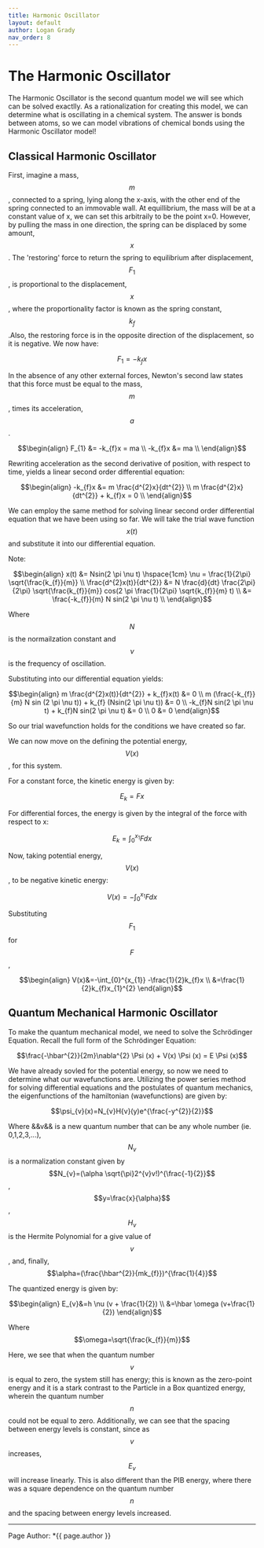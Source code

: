 ```yaml
---
title: Harmonic Oscillator
layout: default
author: Logan Grady
nav_order: 8
---
```


# The Harmonic Oscillator

The Harmonic Oscillator is the second quantum model we will see which can be solved exactlly. As a rationalization for creating this model, we can determine what is oscillating in a chemical system. The answer is bonds between atoms, so we can model vibrations of chemical bonds using the Harmonic Oscillator model!

## Classical Harmonic Oscillator

First, imagine a mass, $$m$$ , connected to a spring, lying along the x-axis, with the other end of the spring connected to an immovable wall. At equillibrium, the mass will be at a constant value of x, we can set this arbitraily to be the point x=0. However, by pulling the mass in one direction, the spring can be displaced by some amount, $$x$$. The 'restoring' force to return the spring to equilibrium after displacement, $$F_1$$ , is proportional to the displacement, $$x$$, where the proportionality factor is known as the spring constant, $$k_f$$.Also, the restoring force is in the opposite direction of the displacement, so it is negative. We now have:

$$F_{1}=-k_{f}x$$

In the absence of any other external forces, Newton's second law states that this force must be equal to the mass, $$m$$, times its acceleration, $$a$$.

$$\begin{align}
F_{1} &= -k_{f}x = ma \\
-k_{f}x &= ma \\
\end{align}$$

Rewriting acceleration as the second derivative of position, with respect to time, yields a linear second order differential equation:

$$\begin{align}
-k_{f}x &= m \frac{d^{2}x}{dt^{2}} \\
m \frac{d^{2}x}{dt^{2}} + k_{f}x = 0 \\
\end{align}$$

We can employ the same method for solving linear second order differential equation that we have been using so far. We will take the trial wave function $$x(t)$$ and substitute it into our differential equation.

Note:

$$\begin{align}
x(t) &= Nsin(2 \pi \nu t) \hspace{1cm} \nu = \frac{1}{2\pi} \sqrt{\frac{k_{f}}{m}} \\
\frac{d^{2}x(t)}{dt^{2}} &= N \frac{d}{dt} \frac{2\pi}{2\pi} \sqrt{\frac{k_{f}}{m}} cos(2 \pi \frac{1}{2\pi} \sqrt{k_{f}}{m} t) \\
&= \frac{-k_{f}}{m} N sin(2 \pi \nu t) \\
\end{align}$$

Where $$N$$ is the normailzation constant and $$\nu$$ is the frequency of oscillation.

Substituting into our differential equation yields:

$$\begin{align}
m \frac{d^{2}x(t)}{dt^{2}} + k_{f}x(t) &= 0 \\
m (\frac{-k_{f}}{m} N sin (2 \pi \nu t)) + k_{f} (Nsin(2 \pi \nu t)) &= 0 \\
-k_{f}N sin(2 \pi \nu t) + k_{f}N sin(2 \pi \nu t) &= 0 \\
0 &= 0
\end{align}$$

So our trial wavefunction holds for the conditions we have created so far.

We can now move on the defining the potential energy, $$V(x)$$ , for this system. 

For a constant force, the kinetic energy is given by:

$$E_{k}=Fx$$

For differential forces, the energy is given by the integral of the force with respect to x:

$$E_{k}=\int_{0}^{x_1}Fdx$$

Now, taking potential energy, $$V(x)$$, to be negative kinetic energy:

$$V(x)=-\int_{0}^{x_{1}}Fdx$$

Substituting $$F_{1}$$ for $$F$$,

$$\begin{align}
V(x)&=-\int_{0}^{x_{1}} -\frac{1}{2}k_{f}x \\
&=\frac{1}{2}k_{f}x_{1}^{2}
\end{align}$$

## Quantum Mechanical Harmonic Oscillator

To make the quantum mechanical model, we need to solve the Schrödinger Equation. Recall the full form of the Schrödinger Equation:

$$\frac{-\hbar^{2}}{2m}\nabla^{2} \Psi (x) + V(x) \Psi (x) = E \Psi (x)$$

We have already sovled for the potential energy, so now we need to determine what our wavefunctions are. Utilizing the power series method for solving differential equations and the postulates of quantum mechanics, the eigenfunctions of the hamiltonian (wavefunctions) are given by:

$$\psi_{v}(x)=N_{v}H{v}(y)e^{\frac{-y^{2}}{2}}$$

Where &&v&& is a new quantum number that can be any whole number (ie. 0,1,2,3,...), $$N_{v}$$ is a normalization constant given by $$N_{v}=(\alpha \sqrt{\pi}2^{v}v!)^{\frac{-1}{2}}$$ , $$y=\frac{x}{\alpha}$$, $$H_{v}$$ is the Hermite Polynomial for a give value of $$v$$, and, finally, $$\alpha=(\frac{\hbar^{2}}{mk_{f}})^{\frac{1}{4}}$$

The quantized energy is given by:

$$\begin{align}
E_{v}&=h \nu (v + \frac{1}{2}) \\
&=\hbar \omega (v+\frac{1}{2})
\end{align}$$

Where $$\omega=\sqrt{\frac{k_{f}}{m}}$$

Here, we see that when the quantum number $$v$$ is equal to zero, the system still has energy; this is known as the zero-point energy and it is a stark contrast to the Particle in a Box quantized energy, wherein the quantum number $$n$$ could not be equal to zero. Additionally, we can see that the spacing between energy levels is constant, since as $$v$$ increases, $$E_{v}$$ will increase linearly. This is also different than the PIB energy, where there was a square dependence on the quantum number $$n$$ and the spacing between energy levels increased. 

---

Page Author: *{{ page.author }}